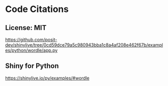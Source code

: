# Code Citations

## License: MIT
https://github.com/posit-dev/shinylive/tree/0cd59dce79a5c980943bba1c8a4af208e462f67b/examples/python/wordle/app.py

## Shiny for Python
https://shinylive.io/py/examples/#wordle
